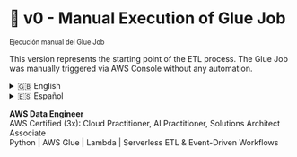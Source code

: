 # 🧾 v0 - Manual Execution of Glue Job  
<sub>Ejecución manual del Glue Job</sub>

This version represents the starting point of the ETL process. The Glue Job was manually triggered via AWS Console without any automation.

<details>
  <summary>🇬🇧 English</summary>

## 🎯 Purpose

Process `.csv` sales files uploaded to an S3 bucket, and transform them into Parquet using a Glue Job.

## ⚙️ Technical Details

- **Glue Job**: `Procesar_ventas_S3`
- **Main script**: [`etl_glue_ventas.py`](./scripts/etl_glue_ventas.py)
- **Source**: `s3://<bucket>/raw/`
- **Destination**: `s3://<bucket>/processed/`
- **Execution**: manual, via AWS Glue Studio

## 📂 Structure

```
v0-manual/
├── README.md
└── scripts/
    └── etl_glue_ventas.py
```

## 🧪 Flow

1. Upload a `.csv` file to the bucket
2. Manually run the Glue Job from the console
3. Validate, transform and write results into `/processed/`

## 🚫 Limitations

- Requires human intervention
- Not scalable or schedulable
- No monitoring or observability tools

## 🧭 Evolution

This approach was later replaced by [`v1-lambda`](../v1-lambda/), where an AWS Lambda function triggers the Glue Job automatically upon new file detection.

</details>

<details>
  <summary>🇪🇸 Español</summary>

## 🎯 Objetivo

Procesar archivos `.csv` de ventas cargados en un bucket S3 y transformarlos a Parquet mediante un Glue Job.

## ⚙️ Detalles técnicos

- **Glue Job**: `Procesar_ventas_S3`
- **Script principal**: [`etl_glue_ventas.py`](./scripts/etl_glue_ventas.py)
- **Origen**: `s3://<bucket>/raw/`
- **Destino**: `s3://<bucket>/processed/`
- **Ejecución**: manual desde AWS Glue Studio

## 📂 Estructura

```
v0-manual/
├── README.md
└── scripts/
    └── etl_glue_ventas.py
```

## 🧪 Proceso

1. Subir el archivo `.csv` al bucket
2. Ejecutar el Glue Job desde la consola
3. Validar, transformar y escribir en `/processed/`

## 🚫 Limitaciones

- Requiere intervención manual
- No es escalable ni programable
- Sin trazabilidad ni monitoreo

## 🧭 Evolución

Este flujo fue reemplazado por [`v1-lambda`](../v1-lambda/), donde una función AWS Lambda dispara automáticamente el Glue Job al detectar archivos.

</details>

**AWS Data Engineer**  
AWS Certified (3x): Cloud Practitioner, AI Practitioner, Solutions Architect Associate  
Python | AWS Glue | Lambda | Serverless ETL & Event-Driven Workflows
